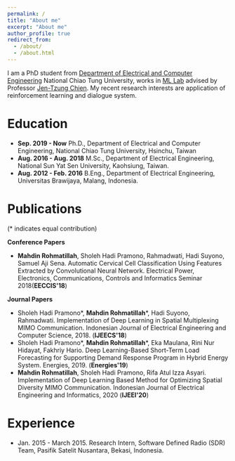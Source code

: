 ```yaml
---
permalink: /
title: "About me"
excerpt: "About me"
author_profile: true
redirect_from: 
  - /about/
  - /about.html
---
```


I am a PhD student from [Department of Electrical and Computer Engineering](https://www.ece.nctu.edu.tw/eng/latestevent/index.aspx?Parser=9,11,98,90) National Chiao Tung University, works in [ML Lab](http://http://chien.cm.nctu.edu.tw/home/professor-page-//) advised by Professor [Jen-Tzung Chien](https://www.dece.nctu.edu.tw/en/faculty/prof/Jen-Tzung-Chien-72576208). My recent research interests are application of reinforcement learning and dialogue system.

Education
======
- **Sep. 2019 - Now**  Ph.D., Department of Electrical and Computer Engineering, National Chiao Tung University, Hsinchu, Taiwan 
- **Aug. 2016 - Aug. 2018**  M.Sc., Department of Electrical Engineering, National Sun Yat Sen University, Kaohsiung, Taiwan.
- **Aug. 2012 - Feb. 2016** B.Eng., Department of Electrical Engineering, Universitas Brawijaya, Malang, Indonesia.

Publications
======
(\* indicates equal contribution)

**Conference Papers**

- **Mahdin Rohmatillah**, Sholeh Hadi Pramono, Rahmadwati, Hadi Suyono, Samuel Aji Sena. Automatic Cervical Cell Classification Using Features Extracted by Convolutional Neural Network. Electrical Power, Electronics, Communications, Controls and Informatics Seminar 2018(**EECCIS'18**)

**Journal Papers**

- Sholeh Hadi Pramono*, **Mahdin Rohmatillah**\*, Hadi Suyono, Rahmadwati. Implementation of Deep Learning in Spatial Multiplexing MIMO Communication. Indonesian Journal of Electrical Engineering and Computer Science, 2018. (**IJEECS'18**)
- Sholeh Hadi Pramono*, **Mahdin Rohmatillah**\*, Eka Maulana, Rini Nur Hidayat, Fakhriy Hario. Deep Learning-Based Short-Term Load Forecasting for Supporting Demand Response Program in Hybrid Energy System. Energies, 2019. (**Energies'19**)
- **Mahdin Rohmatillah**, Sholeh Hadi Pramono, Rifa Atul Izza Asyari. Implementation of Deep Learning Based Method for Optimizing Spatial Diversity MIMO Communication. Indonesian Journal of Electrical Engineering and Informatics, 2020 (**IJEEI'20**)



Experience
======
-  Jan. 2015 - March 2015. Research Intern, Software Defined Radio (SDR) Team, Pasifik Satelit Nusantara, Bekasi, Indonesia.
